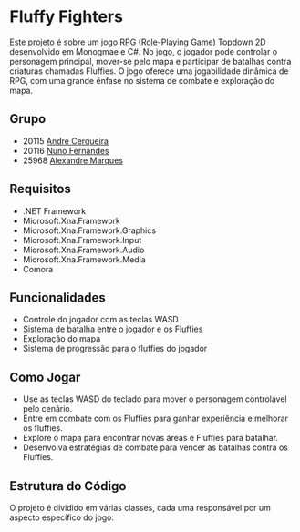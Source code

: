 # Fluffy Fighters
Este projeto é sobre um jogo RPG (Role-Playing Game) Topdown 2D desenvolvido em Monogmae e C#.
No jogo, o jogador pode controlar o personagem principal, mover-se pelo mapa e participar de batalhas contra criaturas chamadas Fluffies. O jogo oferece uma jogabilidade dinâmica de RPG, com uma grande ênfase no sistema de combate e exploração do mapa.

## Grupo
- 20115 [Andre Cerqueira](https://github.com/AndreCerqueira)
- 20116 [Nuno Fernandes](https://github.com/NunoIsidoro)
- 25968 [Alexandre Marques](https://github.com/Alexmarques11)

## Requisitos
- .NET Framework
- Microsoft.Xna.Framework
- Microsoft.Xna.Framework.Graphics
- Microsoft.Xna.Framework.Input
- Microsoft.Xna.Framework.Audio
- Microsoft.Xna.Framework.Media
- Comora

## Funcionalidades
- Controle do jogador com as teclas WASD
- Sistema de batalha entre o jogador e os Fluffies
- Exploração do mapa
- Sistema de progressão para o fluffies do jogador

## Como Jogar
- Use as teclas WASD do teclado para mover o personagem controlável pelo cenário.
- Entre em combate com os Fluffies para ganhar experiência e melhorar os fluffies.
- Explore o mapa para encontrar novas áreas e Fluffies para batalhar.
- Desenvolva estratégias de combate para vencer as batalhas contra os Fluffies.

## Estrutura do Código
O projeto é dividido em várias classes, cada uma responsável por um aspecto específico do jogo:
